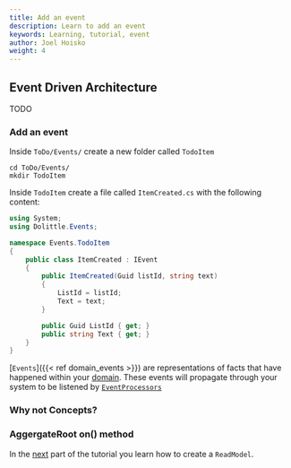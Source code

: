 ```yaml
---
title: Add an event
description: Learn to add an event
keywords: Learning, tutorial, event
author: Joel Hoisko
weight: 4
---
```


## Event Driven Architecture
TODO

### Add an event
Inside `ToDo/Events/` create a new folder called `TodoItem`

```shell
cd ToDo/Events/
mkdir TodoItem
```

Inside `TodoItem` create a file called `ItemCreated.cs` with the following content:

```csharp
using System;
using Dolittle.Events;

namespace Events.TodoItem
{
    public class ItemCreated : IEvent
    {
        public ItemCreated(Guid listId, string text)
        {
            ListId = listId;
            Text = text;
        }

        public Guid ListId { get; }
        public string Text { get; }
    }
}
```

[`Events`]({{< ref domain_events >}}) are representations of facts that have happened within your [domain](). These events will propagate through your system to be listened by [`EventProcessors`]()

### Why not Concepts?

### AggergateRoot on() method


In the [next](./read_model) part of the tutorial you learn how to create a `ReadModel`.
